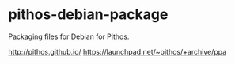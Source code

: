 pithos-debian-package
=====================
Packaging files for Debian for Pithos.

http://pithos.github.io/
https://launchpad.net/~pithos/+archive/ppa
